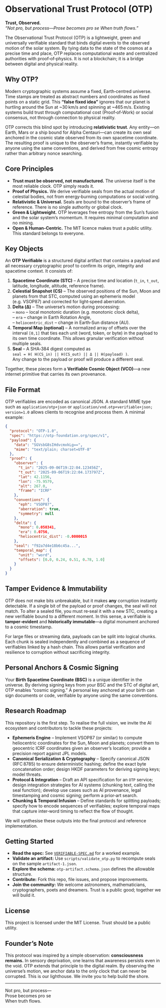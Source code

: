 # Observational Trust Protocol (OTP)

**Trust, Observed.**  
*“Not pro, but process—Prose becomes pro se When truth flows.”*

The Observational Trust Protocol (OTP) is a lightweight, green and universally verifiable standard that binds digital events to the observed motion of the solar system. By tying data to the state of the cosmos at a precise time and place, OTP replaces computational waste and centralized authorities with proof‑of‑physics. It is not a blockchain; it is a bridge between digital and physical reality.

## Why OTP?

Modern cryptographic systems assume a fixed, Earth‑centred universe. Time stamps are treated as abstract numbers and coordinates as fixed points on a static grid. This **“false fixed idea”** ignores that our planet is hurtling around the Sun at ~30 km/s and spinning at ~465 m/s. Existing systems build trust through computational cost (Proof‑of‑Work) or social consensus, not through connection to physical reality.

OTP corrects this blind spot by introducing **relativistic trust**. Any entity—on Earth, Mars or a ship bound for Alpha Centauri—can create its own seal anchored in the cosmic state observed from its own spacetime coordinate. The resulting proof is unique to the observer’s frame, instantly verifiable by anyone using the same conventions, and derived from free cosmic entropy rather than arbitrary nonce searching.

## Core Principles

- **Trust must be observed, not manufactured.** The universe itself is the most reliable clock. OTP simply reads it.
- **Proof of Physics.** We derive verifiable seals from the actual motion of celestial bodies, not from energy‑burning computations or social voting.
- **Relativistic & Universal.** Seals are bound to the observer’s frame of reference. There is no single authority or global clock.
- **Green & Lightweight.** OTP leverages free entropy from the Sun’s fusion and the solar system’s momentum. It requires minimal computation and no mining.
- **Open & Human‑Centric.** The MIT licence makes trust a public utility. This standard belongs to everyone.

## Key Objects

An **OTP Verifiable** is a structured digital artifact that contains a payload and all necessary cryptographic proof to confirm its origin, integrity and spacetime context. It consists of:

1. **Spacetime Coordinate (STC)** – A precise time and location (`t_in`, `t_out`, latitude, longitude, altitude, reference frame).
2. **Celestial Snapshot (CS)** – The observed positions of the Sun, Moon and planets from that STC, computed using an ephemeris model (e.g. VSOP87) and corrected for light‑speed aberration.
3. **Delta (Δ)** – The universe’s motion during processing:  
   – `mono` – local monotonic duration (e.g. monotonic clock delta),  
   – `era` – change in Earth Rotation Angle,  
   – `heliocentric_dist` – change in Earth‑Sun distance (AU).  
4. **Temporal Map (optional)** – A normalized array of offsets over the interval `[0,1]` that ties each unit (word, token, or byte) in the payload to its own time coordinate. This allows granular verification without multiple seals.
5. **Seal** – A SHA‑384 digest computed as  
   `seal = H( H(CS_in) || H(CS_out) || Δ || H(payload) )`.  
   Any change to the payload or proof will produce a different seal.

Together, these pieces form a **Verifiable Cosmic Object (VCO)**—a new internet primitive that carries its own provenance.

## File Format

OTP verifiables are encoded as canonical JSON. A standard MIME type such as `application/otp+json` or `application/vnd.otp+verifiable+json; version=1.0` allows clients to recognise and process them. A minimal example:

```json
{
  "protocol": "OTP-1.0",
  "spec": "https://otp-foundation.org/spec/v1",
  "payload": {
    "data": "SGVsbG8sIHdvcmxkLg==",
    "mime": "text/plain; charset=UTF-8"
  },
  "proof": {
    "observer": {
      "t_in": "2025-09-06T19:22:04.123456Z",
      "t_out": "2025-09-06T19:22:04.173797Z",
      "lat": 42.1156,
      "lon": -75.9579,
      "alt": 267.0,
      "frame": "ICRF"
    },
    "conventions": {
      "eph": "VSOP87",
      "aberration": true,
      "symmetry": null
    },
    "delta": {
      "mono": 0.050341,
      "era": 0.0756,
      "heliocentric_dist": -0.0000015
    },
    "seal": "f92a7d4e18b6c45a...",
    "temporal_map": {
      "unit": "word",
      "offsets": [0.0, 0.24, 0.51, 0.78, 1.0]
    }
  }
}
```

## Tamper Evidence & Immutability

OTP does not make bits unbreakable, but it makes **any** corruption instantly detectable. If a single bit of the payload or proof changes, the seal will not match. To alter a sealed file, you must re‑seal it with a new STC, creating a new verifiable bound to a different moment. In this sense, a verifiable is **tamper‑evident** and **historically immutable**—a digital monument anchored to a cosmic timestamp.

For large files or streaming data, payloads can be split into logical chunks. Each chunk is sealed independently and combined as a sequence of verifiables linked by a hash chain. This allows partial verification and resilience to corruption without sacrificing integrity.

## Personal Anchors & Cosmic Signing

Your **Birth Spacetime Coordinate (BSC)** is a unique identifier in the universe. By deriving signing keys from your BSC and the STC of digital art, OTP enables “cosmic signing.” A personal key anchored at your birth can sign documents or code, verifiable by anyone using the same conventions.

## Research Roadmap

This repository is the first step. To realise the full vision, we invite the AI ecosystem and contributors to tackle these projects:

- **Ephemeris Engine** – Implement VSOP87 (or similar) to compute heliocentric coordinates for the Sun, Moon and planets; convert them to geocentric ICRF coordinates given an observer’s location; provide a precision report against JPL models.
- **Canonical Serialization & Cryptography** – Specify canonical JSON (RFC 8785) to ensure deterministic hashing; define the exact byte concatenation order; design HKDF parameters for deriving signing keys; model threats.
- **Protocol & Integration** – Draft an API specification for an `OTP` service; design integration strategies for AI systems (chunking text, calling the seal function); develop use cases such as AI provenance, legal timestamping and cosmic signing; perform a prior‑art search.
- **Chunking & Temporal Infusion** – Define standards for splitting payloads; specify how to encode sequences of verifiables; explore temporal maps that capture inter‑word timing to reflect the flow of thought.

We will synthesise these outputs into the final protocol and reference implementation.

## Getting Started

- **Read the spec:** See [`VERIFIABLE-SPEC.md`](./VERIFIABLE-SPEC.md) for a worked example.  
- **Validate an artifact:** Use `scripts/validate_otp.py` to recompute seals on the sample `artifact-1.json`.  
- **Explore the schema:** `otp-artifact.schema.json` defines the allowable structure.  
- **Contribute:** Fork this repo, file issues, and propose improvements.  
- **Join the community:** We welcome astronomers, mathematicians, cryptographers, poets and dreamers. Trust is a public good; together we will build it.

## License

This project is licensed under the MIT License. Trust should be a public utility.

## Founder’s Note

This protocol was inspired by a simple observation: **consciousness remains.** In sensory deprivation, one learns that awareness persists even in the void. OTP extends that principle to the digital realm. By observing the universe’s motion, we anchor data to the only clock that can never be corrupted. This is our lighthouse. We invite you to help build the shore.

---

Not pro, but process—  
Prose becomes pro se  
When truth flows.
